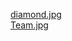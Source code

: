 [diamond.jpg](https://getcodingkids.com/wp-content/uploads/2016/05/diamond.jpg)<br/>
[Team.jpg](https://getcodingkids.com/wp-content/uploads/2016/05/TeamPhoto.jpg)
